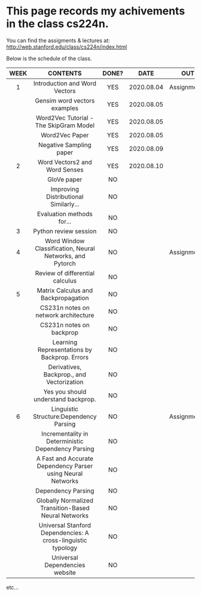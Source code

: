 This page records my achivements in the class cs224n.
=============================================================
You can find the assigments & lectures at:  
http://web.stanford.edu/class/cs224n/index.html

Below is the schedule of the class.  

|WEEK|CONTENTS|DONE?|DATE|OUT|DUE
|:---:|:---:|:---:|:---:|:---:|:---:|
|1|Introduction and Word Vectors|YES|2020.08.04|Assignment1||
||Gensim word vectors examples|YES|2020.08.05|||
||Word2Vec Tutorial - The SkipGram Model|YES|2020.08.05|||
||Word2Vec Paper|YES|2020.08.05|||
||Negative Sampling paper|YES|2020.08.09|||
|2|Word Vectors2 and Word Senses|YES|2020.08.10||Assignment1-Done|
||GloVe paper|NO||||
||Improving Distributional Similarly...|NO||||
||Evaluation methods for...|NO||||
|3|Python review session|NO||||
|4|Word Window Classification, Neural Networks, and Pytorch|NO||Assignment2|Assignment1|
||Review of differential calculus|NO||||
|5|Matrix Calculus and Backpropagation|NO||||
||CS231n notes on network architecture|NO||||
||CS231n notes on backprop|NO||||
||Learning Representations by Backprop. Errors|NO||||
||Derivatives, Backprop., and Vectorization|NO||||
||Yes you should understand backprop.|NO||||
|6|Linguistic Structure:Dependency Parsing|NO||Assignment3|Assignment2|
||Incrementality in Deterministic Dependency Parsing|NO||||
||A Fast and Accurate Dependency Parser using Neural Networks|NO||||
||Dependency Parsing|NO||||
||Globally Normalized Transition-Based Neural Networks|NO||||
||Universal Stanford Dependencies: A cross-linguistic typology|NO||||
||Universal Dependencies website|NO||||

etc...
